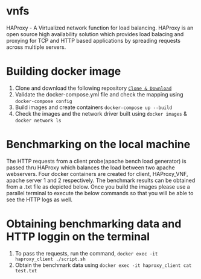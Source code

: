 # vnfs
HAProxy - A Virtualized network function for load balancing. HAProxy is an open source high availability solution which provides load balacing and proxying for TCP and HTTP based applications by spreading requests across multiple servers.
# Building docker image
1.  Clone and download the following repository 
[```Clone & Download```](https://github.com/ShankarAnush/vnfs.git)
2.  Validate the docker-compose.yml file and check the mapping using
```docker-compose config```
3.  Build images and create containers
```docker-compose up --build```
4.  Check the images and the network driver built using
```docker images``` & ```docker network ls```
# Benchmarking on the local machine
The HTTP requests from a client probe(apache bench load generator) is passed thru HAProxy which balances the load between two apache webservers. Four docker containers are created for client, HAProxy_VNF, apache server 1 and 2 respectively. The benchmark results can be obtained from a .txt file as depicted below. Once you build the images please use a parallel terminal to execute the below commands so that you will be able to see the HTTP logs as well.
# Obtaining benchmarking data and HTTP loggin on the terminal
1.  To pass the requests, run the command,
```docker exec -it haproxy_client ./script.sh```
2.  Obtain the benchmark data using
```docker exec -it haproxy_client cat test.txt```

